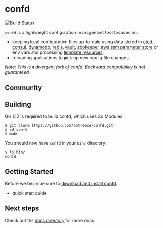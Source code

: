 # confd

[![Build Status](https://travis-ci.com/abtreece/confd.svg?branch=master)](https://travis-ci.com/abtreece/confd)

`confd` is a lightweight configuration management tool focused on:

* keeping local configuration files up-to-date using data stored in [etcd](https://github.com/etcd-io/etcd),
  [consul](http://consul.io), [dynamodb](http://aws.amazon.com/dynamodb/), [redis](http://redis.io),
  [vault](https://vaultproject.io), [zookeeper](https://zookeeper.apache.org), [aws ssm parameter store](https://aws.amazon.com/ec2/systems-manager/) or env vars and processing [template resources](docs/template-resources.md).
* reloading applications to pick up new config file changes

*Note: This is a divergent fork of [confd](https://github.com/kelseyhightower/confd). Backward compatibility is not guaranteed*

## Community


## Building

Go 1.12 is required to build confd, which uses Go Modules

```
$ git clone https://github.com/abtreece/confd.git
$ cd confd
$ make
```

You should now have `confd` in your `bin/` directory:

```
$ ls bin/
confd
```

## Getting Started

Before we begin be sure to [download and install confd](docs/installation.md).

* [quick start guide](docs/quick-start-guide.md)

## Next steps

Check out the [docs directory](docs) for more docs.
